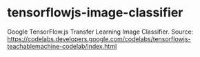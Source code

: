 # tensorflowjs-image-classifier
Google TensorFlow.js Transfer Learning Image Classifier.  Source: https://codelabs.developers.google.com/codelabs/tensorflowjs-teachablemachine-codelab/index.html
